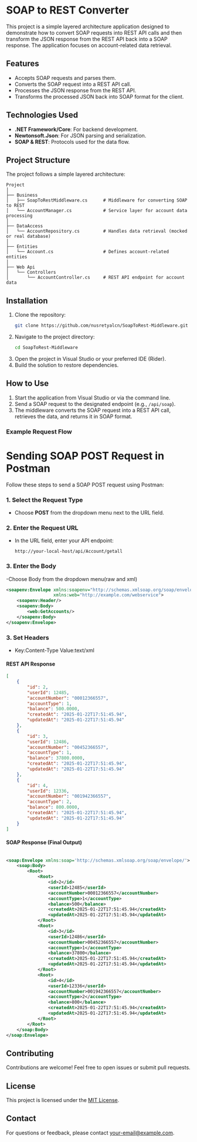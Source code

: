 # SOAP to REST Converter

This project is a simple layered architecture application designed to demonstrate how to convert SOAP requests into REST API calls and then transform the JSON response from the REST API back into a SOAP response. The application focuses on account-related data retrieval.

## Features
- Accepts SOAP requests and parses them.
- Converts the SOAP request into a REST API call.
- Processes the JSON response from the REST API.
- Transforms the processed JSON back into SOAP format for the client.

## Technologies Used
- **.NET Framework/Core**: For backend development.
- **Newtonsoft.Json**: For JSON parsing and serialization.
- **SOAP & REST**: Protocols used for the data flow.

## Project Structure
The project follows a simple layered architecture:

```
Project
│
├── Business
│   ├── SoapToRestMiddleware.cs      # Middleware for converting SOAP to REST
│   └── AccountManager.cs            # Service layer for account data processing
│
├── DataAccess
│   └── AccountRepository.cs         # Handles data retrieval (mocked or real database)
│
├── Entities
│   └── Account.cs                   # Defines account-related entities
│
├── Web Api
│   └── Controllers
│       └── AccountController.cs     # REST API endpoint for account data

```

## Installation
1. Clone the repository:
   ```bash
   git clone https://github.com/nusretyalcn/SoapToRest-Middleware.git
   ```
2. Navigate to the project directory:
   ```bash
   cd SoapToRest-Middleware
   ```
3. Open the project in Visual Studio or your preferred IDE (Rider).
4. Build the solution to restore dependencies.

## How to Use
1. Start the application from Visual Studio or via the command line.
2. Send a SOAP request to the designated endpoint (e.g., `/api/soap`).
3. The middleware converts the SOAP request into a REST API call, retrieves the data, and returns it in SOAP format.

### Example Request Flow

# Sending SOAP POST Request in Postman

Follow these steps to send a SOAP POST request using Postman:

### 1. Select the Request Type
- Choose **POST** from the dropdown menu next to the URL field.

### 2. Enter the Request URL
- In the URL field, enter your API endpoint:
  ```http
  http://your-local-host/api/Account/getall
  ```

### 3. Enter the Body
-Choose Body from the dropdown menu(raw and xml)
```xml
<soapenv:Envelope xmlns:soapenv="http://schemas.xmlsoap.org/soap/envelope/"
                  xmlns:web="http://example.com/webservice">
    <soapenv:Header/>
    <soapenv:Body>
        <web:GetAccounts/>
    </soapenv:Body>
</soapenv:Envelope>
```
### 3. Set Headers
- Key:Content-Type  Value:text/xml

#### REST API Response
```json
[
    {
        "id": 2,
        "userId": 12485,
        "accountNumber": "00012366557",
        "accountType": 1,
        "balance": 500.0000,
        "createdAt": "2025-01-22T17:51:45.94",
        "updatedAt": "2025-01-22T17:51:45.94"
    },
    {
        "id": 3,
        "userId": 12486,
        "accountNumber": "00452366557",
        "accountType": 1,
        "balance": 37800.0000,
        "createdAt": "2025-01-22T17:51:45.94",
        "updatedAt": "2025-01-22T17:51:45.94"
    },
    {
        "id": 4,
        "userId": 12336,
        "accountNumber": "001942366557",
        "accountType": 2,
        "balance": 800.0000,
        "createdAt": "2025-01-22T17:51:45.94",
        "updatedAt": "2025-01-22T17:51:45.94"
    }
]
```

#### SOAP Response (Final Output)
```xml
        
<soap:Envelope xmlns:soap='http://schemas.xmlsoap.org/soap/envelope/'>
    <soap:Body>
        <Root>
            <Root>
                <id>2</id>
                <userId>12485</userId>
                <accountNumber>00012366557</accountNumber>
                <accountType>1</accountType>
                <balance>500</balance>
                <createdAt>2025-01-22T17:51:45.94</createdAt>
                <updatedAt>2025-01-22T17:51:45.94</updatedAt>
            </Root>
            <Root>
                <id>3</id>
                <userId>12486</userId>
                <accountNumber>00452366557</accountNumber>
                <accountType>1</accountType>
                <balance>37800</balance>
                <createdAt>2025-01-22T17:51:45.94</createdAt>
                <updatedAt>2025-01-22T17:51:45.94</updatedAt>
            </Root>
            <Root>
                <id>4</id>
                <userId>12336</userId>
                <accountNumber>001942366557</accountNumber>
                <accountType>2</accountType>
                <balance>800</balance>
                <createdAt>2025-01-22T17:51:45.94</createdAt>
                <updatedAt>2025-01-22T17:51:45.94</updatedAt>
            </Root>
        </Root>
    </soap:Body>
</soap:Envelope>
```

## Contributing
Contributions are welcome! Feel free to open issues or submit pull requests.

## License
This project is licensed under the [MIT License](LICENSE).

## Contact
For questions or feedback, please contact [your-email@example.com](mailto:your-email@example.com).


